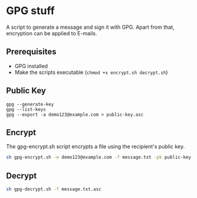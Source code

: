# GPG stuff

A script to generate a message and sign it with GPG.
Apart from that, encryption can be applied to E-mails.

## Prerequisites

- GPG installed
- Make the scripts executable (`chmod +x encrypt.sh decrypt.sh`)

## Public Key 

```
gpg --generate-key 
gpg --list-keys
gpg --export -a demo123@example.com > public-key.asc
```

## Encrypt

The gpg-encrypt.sh script encrypts a file using the recipient's public key.

```bash
sh gpg-encrypt.sh -e demo123@example.com -f message.txt -pk public-key.asc
```

## Decrypt

```bash
sh gpg-decrypt.sh -f message.txt.asc
```
